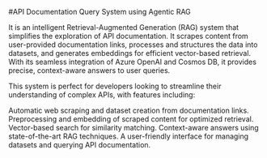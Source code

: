 #API Documentation Query System using Agentic RAG

It is an intelligent Retrieval-Augmented Generation (RAG) system that simplifies the exploration of API documentation. It scrapes content from user-provided documentation links, processes and structures the data into datasets, and generates embeddings for efficient vector-based retrieval. With its seamless integration of Azure OpenAI and Cosmos DB, it provides precise, context-aware answers to user queries.

This system is perfect for developers looking to streamline their understanding of complex APIs, with features including:

Automatic web scraping and dataset creation from documentation links.
Preprocessing and embedding of scraped content for optimized retrieval.
Vector-based search for similarity matching.
Context-aware answers using state-of-the-art RAG techniques.
A user-friendly interface for managing datasets and querying API documentation.
